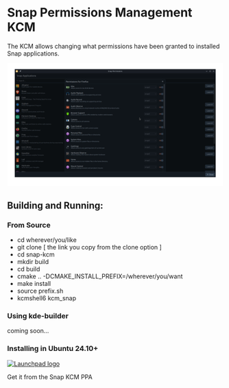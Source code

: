<!---
SPDX-FileCopyrightText: 2025 Soumyadeep Ghosh <soumyadghosh@ubuntu.com>
SPDX-License-Identifier: GPL-2.0-or-later
-->
# Snap Permissions Management KCM

The KCM allows changing what permissions have been granted to installed Snap applications.

![Plugs Permission Page](resources/plugs_permissions_page.png)

## Building and Running:

### From Source

- cd wherever/you/like
- git clone [ the link you copy from the clone option ]
- cd snap-kcm
- mkdir build
- cd build
- cmake .. -DCMAKE_INSTALL_PREFIX=/wherever/you/want
- make install
- source prefix.sh
- kcmshell6 kcm_snap

### Using kde-builder

coming soon...

### Installing in Ubuntu 24.10+

<a href="https://code.launchpad.net/~soumyadghosh/+archive/ubuntu/snap-kcm-daily"><img src="http://media.launchpad.net/lp-badge-kit/launchpad-badge-w200px.png" alt="Launchpad logo"/></a>

Get it from the Snap KCM PPA
